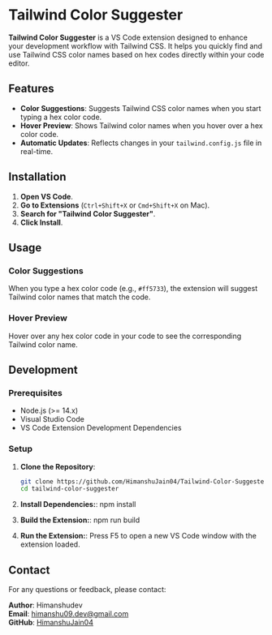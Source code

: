 # Tailwind Color Suggester

**Tailwind Color Suggester** is a VS Code extension designed to enhance your development workflow with Tailwind CSS. It helps you quickly find and use Tailwind CSS color names based on hex codes directly within your code editor.

## Features

- **Color Suggestions**: Suggests Tailwind CSS color names when you start typing a hex color code.
- **Hover Preview**: Shows Tailwind color names when you hover over a hex color code.
- **Automatic Updates**: Reflects changes in your `tailwind.config.js` file in real-time.

## Installation

1. **Open VS Code**.
2. **Go to Extensions** (`Ctrl+Shift+X` or `Cmd+Shift+X` on Mac).
3. **Search for "Tailwind Color Suggester"**.
4. **Click Install**.

## Usage

### Color Suggestions

When you type a hex color code (e.g., `#ff5733`), the extension will suggest Tailwind color names that match the code.

### Hover Preview

Hover over any hex color code in your code to see the corresponding Tailwind color name.

## Development

### Prerequisites

- Node.js (>= 14.x)
- Visual Studio Code
- VS Code Extension Development Dependencies

### Setup

1. **Clone the Repository**:
   ```bash
   git clone https://github.com/HimanshuJain04/Tailwind-Color-Suggester
   cd tailwind-color-suggester

2. **Install Dependencies:**:
      npm install

3. **Build the Extension:**:
      npm run build

3. **Run the Extension:**:
    Press F5 to open a new VS Code window with the extension loaded.


## Contact

For any questions or feedback, please contact:

**Author**: Himanshudev  
**Email**: himanshu09.dev@gmail.com  
**GitHub**: [HimanshuJain04](https://github.com/HimanshuJain04)
